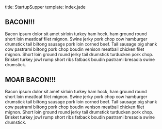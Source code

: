 title: StartupSupper
template: index.jade


BACON!!!
-----------

Bacon ipsum dolor sit amet sirloin turkey ham hock, ham ground round short loin meatloaf filet mignon. Swine jerky pork chop cow hamburger drumstick tail biltong sausage pork loin corned beef. Tail sausage pig shank cow pastrami biltong pork chop boudin venison meatball chicken filet mignon. Short loin ground round jerky tail drumstick turducken pork chop. Brisket turkey jowl rump short ribs fatback boudin pastrami bresaola swine drumstick.

MOAR BACON!!!
-----------

Bacon ipsum dolor sit amet sirloin turkey ham hock, ham ground round short loin meatloaf filet mignon. Swine jerky pork chop cow hamburger drumstick tail biltong sausage pork loin corned beef. Tail sausage pig shank cow pastrami biltong pork chop boudin venison meatball chicken filet mignon. Short loin ground round jerky tail drumstick turducken pork chop. Brisket turkey jowl rump short ribs fatback boudin pastrami bresaola swine drumstick.
